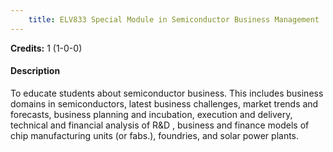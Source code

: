 ```yaml
---
    title: ELV833 Special Module in Semiconductor Business Management
---
```

**Credits:** 1 (1-0-0)



#### Description 
To educate students about semiconductor business. This includes business domains in semiconductors, latest business challenges, market trends and forecasts, business planning and incubation, execution and delivery, technical and financial analysis of R&D , business and finance models of chip manufacturing units (or fabs.), foundries, and solar power plants.